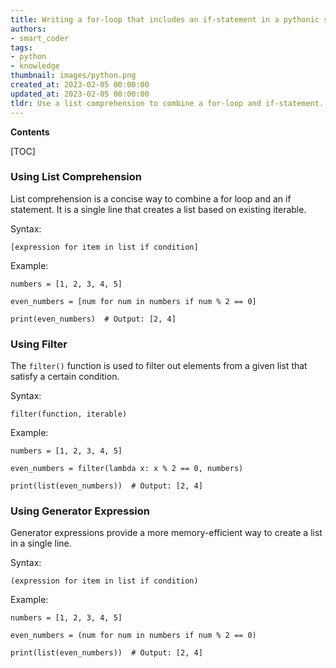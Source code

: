 ```yaml
---
title: Writing a for-loop that includes an if-statement in a pythonic style
authors:
- smart_coder
tags:
- python
- knowledge
thumbnail: images/python.png
created_at: 2023-02-05 00:00:00
updated_at: 2023-02-05 00:00:00
tldr: Use a list comprehension to combine a for-loop and if-statement.
---
```


**Contents**

[TOC]

### Using List Comprehension 
List comprehension is a concise way to combine a for loop and an if statement. It is a single line that creates a list based on existing iterable. 

Syntax: 
```
[expression for item in list if condition]
```

Example: 
```
numbers = [1, 2, 3, 4, 5]

even_numbers = [num for num in numbers if num % 2 == 0]

print(even_numbers)  # Output: [2, 4]
```

### Using Filter
The `filter()` function is used to filter out elements from a given list that satisfy a certain condition.

Syntax:
```
filter(function, iterable)
```

Example:
```
numbers = [1, 2, 3, 4, 5]

even_numbers = filter(lambda x: x % 2 == 0, numbers)

print(list(even_numbers))  # Output: [2, 4]
```

### Using Generator Expression
Generator expressions provide a more memory-efficient way to create a list in a single line.

Syntax:
```
(expression for item in list if condition)
```

Example:
```
numbers = [1, 2, 3, 4, 5]

even_numbers = (num for num in numbers if num % 2 == 0)

print(list(even_numbers))  # Output: [2, 4]
```
